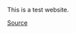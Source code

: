 This is a test website.

[Source](https://developer.mozilla.org/en-US/docs/Learn/Getting_started_with_the_web/)